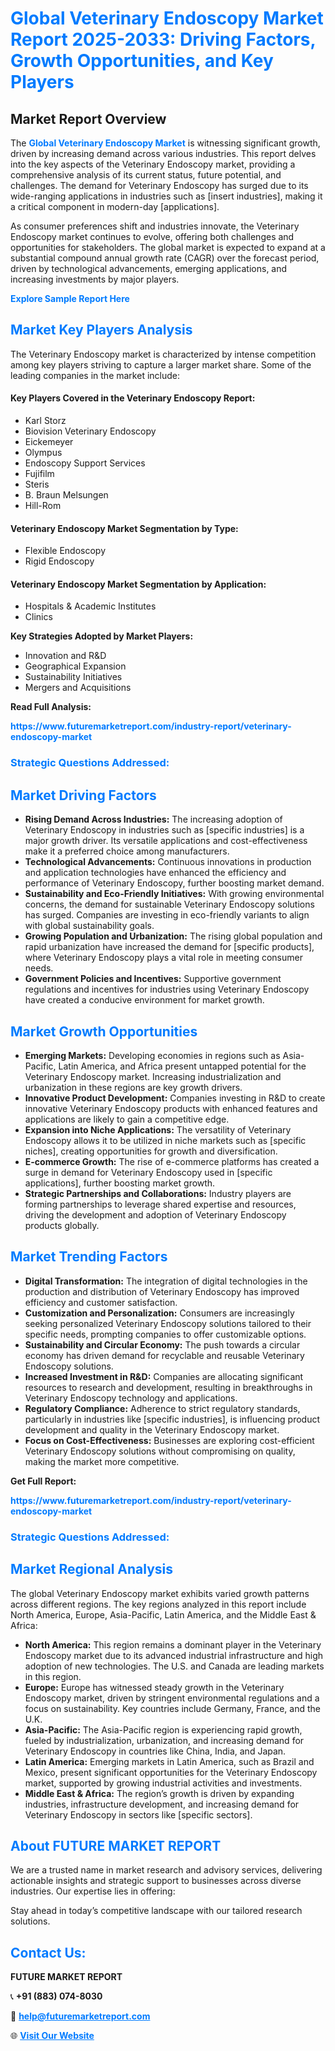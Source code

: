 <h1 style="color: #007BFF;">Global Veterinary Endoscopy Market Report 2025-2033: Driving Factors, Growth Opportunities, and Key Players</h1>

<section id="overview">
<h2>Market Report Overview</h2>
<p>The <a href="https://www.futuremarketreport.com/industry-report/veterinary-endoscopy-market" style="color: #007BFF; text-decoration: none;"><strong>Global Veterinary Endoscopy Market</strong></a> is witnessing significant growth, driven by increasing demand across various industries. This report delves into the key aspects of the Veterinary Endoscopy market, providing a comprehensive analysis of its current status, future potential, and challenges. The demand for Veterinary Endoscopy has surged due to its wide-ranging applications in industries such as [insert industries], making it a critical component in modern-day [applications].</p>
<p>As consumer preferences shift and industries innovate, the Veterinary Endoscopy market continues to evolve, offering both challenges and opportunities for stakeholders. The global market is expected to expand at a substantial compound annual growth rate (CAGR) over the forecast period, driven by technological advancements, emerging applications, and increasing investments by major players.</p>
</section>

<section id="overview">
<p><a href="https://www.futuremarketreport.com/request-sample/reportId=76987" style="color: #007BFF; text-decoration: none;"><strong>Explore Sample Report Here</strong></a></p>
</section>

<section id="key-players">
<h2 style="color: #007BFF;">Market Key Players Analysis</h2>
<p>The Veterinary Endoscopy market is characterized by intense competition among key players striving to capture a larger market share. Some of the leading companies in the market include:</p>
<h4>Key Players Covered in the Veterinary Endoscopy Report:</h4>
<ul><li>Karl Storz</li><li>Biovision Veterinary Endoscopy</li><li>Eickemeyer</li><li>Olympus</li><li>Endoscopy Support Services</li><li>Fujifilm</li><li>Steris</li><li>B. Braun Melsungen</li><li>Hill-Rom</li></ul>
<h4>Veterinary Endoscopy Market Segmentation by Type:</h4>
<ul><li>Flexible Endoscopy</li><li>Rigid Endoscopy</li></ul>

<h4>Veterinary Endoscopy Market Segmentation by Application:</h4>
<ul><li>Hospitals &amp; Academic Institutes</li><li>Clinics</li></ul>
<p><strong>Key Strategies Adopted by Market Players:</strong></p>
<ul>
<li>Innovation and R&D</li>
<li>Geographical Expansion</li>
<li>Sustainability Initiatives</li>
<li>Mergers and Acquisitions</li>
</ul>
</section>

<section>
<p><strong>Read Full Analysis: </strong></p><a href="https://www.futuremarketreport.com/industry-report/veterinary-endoscopy-market" style="color: #007BFF; text-decoration: none;"><strong>https://www.futuremarketreport.com/industry-report/veterinary-endoscopy-market</strong></a>
<h3 style="color: #007BFF;">Strategic Questions Addressed:</h3>
</section>

<section id="driving-factors">
<h2 style="color: #007BFF;">Market Driving Factors</h2>
<ul>
<li><strong>Rising Demand Across Industries:</strong> The increasing adoption of Veterinary Endoscopy in industries such as [specific industries] is a major growth driver. Its versatile applications and cost-effectiveness make it a preferred choice among manufacturers.</li>
<li><strong>Technological Advancements:</strong> Continuous innovations in production and application technologies have enhanced the efficiency and performance of Veterinary Endoscopy, further boosting market demand.</li>
<li><strong>Sustainability and Eco-Friendly Initiatives:</strong> With growing environmental concerns, the demand for sustainable Veterinary Endoscopy solutions has surged. Companies are investing in eco-friendly variants to align with global sustainability goals.</li>
<li><strong>Growing Population and Urbanization:</strong> The rising global population and rapid urbanization have increased the demand for [specific products], where Veterinary Endoscopy plays a vital role in meeting consumer needs.</li>
<li><strong>Government Policies and Incentives:</strong> Supportive government regulations and incentives for industries using Veterinary Endoscopy have created a conducive environment for market growth.</li>
</ul>
</section>

<section id="growth-opportunities">
<h2 style="color: #007BFF;">Market Growth Opportunities</h2>
<ul>
<li><strong>Emerging Markets:</strong> Developing economies in regions such as Asia-Pacific, Latin America, and Africa present untapped potential for the Veterinary Endoscopy market. Increasing industrialization and urbanization in these regions are key growth drivers.</li>
<li><strong>Innovative Product Development:</strong> Companies investing in R&D to create innovative Veterinary Endoscopy products with enhanced features and applications are likely to gain a competitive edge.</li>
<li><strong>Expansion into Niche Applications:</strong> The versatility of Veterinary Endoscopy allows it to be utilized in niche markets such as [specific niches], creating opportunities for growth and diversification.</li>
<li><strong>E-commerce Growth:</strong> The rise of e-commerce platforms has created a surge in demand for Veterinary Endoscopy used in [specific applications], further boosting market growth.</li>
<li><strong>Strategic Partnerships and Collaborations:</strong> Industry players are forming partnerships to leverage shared expertise and resources, driving the development and adoption of Veterinary Endoscopy products globally.</li>
</ul>
</section>

<section id="trending-factors">
<h2 style="color: #007BFF;">Market Trending Factors</h2>
<ul>
<li><strong>Digital Transformation:</strong> The integration of digital technologies in the production and distribution of Veterinary Endoscopy has improved efficiency and customer satisfaction.</li>
<li><strong>Customization and Personalization:</strong> Consumers are increasingly seeking personalized Veterinary Endoscopy solutions tailored to their specific needs, prompting companies to offer customizable options.</li>
<li><strong>Sustainability and Circular Economy:</strong> The push towards a circular economy has driven demand for recyclable and reusable Veterinary Endoscopy solutions.</li>
<li><strong>Increased Investment in R&D:</strong> Companies are allocating significant resources to research and development, resulting in breakthroughs in Veterinary Endoscopy technology and applications.</li>
<li><strong>Regulatory Compliance:</strong> Adherence to strict regulatory standards, particularly in industries like [specific industries], is influencing product development and quality in the Veterinary Endoscopy market.</li>
<li><strong>Focus on Cost-Effectiveness:</strong> Businesses are exploring cost-efficient Veterinary Endoscopy solutions without compromising on quality, making the market more competitive.</li>
</ul>
</section>

<section>
<p><strong>Get Full Report: </strong></p><a href="https://www.futuremarketreport.com/industry-report/veterinary-endoscopy-market" style="color: #007BFF; text-decoration: none;"><strong>https://www.futuremarketreport.com/industry-report/veterinary-endoscopy-market</strong></a>
<h3 style="color: #007BFF;">Strategic Questions Addressed:</h3>
</section>


<section id="regional-analysis">
<h2 style="color: #007BFF;">Market Regional Analysis</h2>
<p>The global Veterinary Endoscopy market exhibits varied growth patterns across different regions. The key regions analyzed in this report include North America, Europe, Asia-Pacific, Latin America, and the Middle East & Africa:</p>
<ul>
<li><strong>North America:</strong> This region remains a dominant player in the Veterinary Endoscopy market due to its advanced industrial infrastructure and high adoption of new technologies. The U.S. and Canada are leading markets in this region.</li>
<li><strong>Europe:</strong> Europe has witnessed steady growth in the Veterinary Endoscopy market, driven by stringent environmental regulations and a focus on sustainability. Key countries include Germany, France, and the U.K.</li>
<li><strong>Asia-Pacific:</strong> The Asia-Pacific region is experiencing rapid growth, fueled by industrialization, urbanization, and increasing demand for Veterinary Endoscopy in countries like China, India, and Japan.</li>
<li><strong>Latin America:</strong> Emerging markets in Latin America, such as Brazil and Mexico, present significant opportunities for the Veterinary Endoscopy market, supported by growing industrial activities and investments.</li>
<li><strong>Middle East & Africa:</strong> The region’s growth is driven by expanding industries, infrastructure development, and increasing demand for Veterinary Endoscopy in sectors like [specific sectors].</li>
</ul>
</section>

<footer>
<h2 style="color: #007BFF;">About FUTURE MARKET REPORT</h2>
<p>We are a trusted name in market research and advisory services, delivering actionable insights and strategic support to businesses across diverse industries. Our expertise lies in offering:</p>

<p>Stay ahead in today’s competitive landscape with our tailored research solutions.</p>

<h2 style="color: #007BFF;">Contact Us:</h2>
<p><strong>FUTURE MARKET REPORT</strong></p>
<p>📞 <strong>+91 (883) 074-8030</strong></p>
<p>📧 <strong><a href="mailto:help@futuremarketreport.com" style="color: #007BFF;">help@futuremarketreport.com</a></strong></p>
<p>🌐 <strong><a href="https://www.futuremarketreport.com/" style="color: #007BFF;">Visit Our Website</a></strong></p>
</footer>